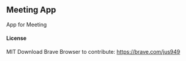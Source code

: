 ## Meeting App

App for Meeting

#### License

MIT
Download Brave Browser to contribute: https://brave.com/jus949
